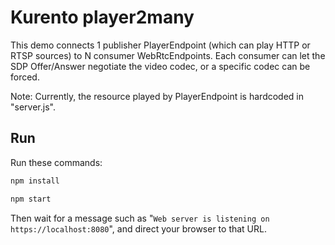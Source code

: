# Kurento player2many

This demo connects 1 publisher PlayerEndpoint (which can play HTTP or RTSP
sources) to N consumer WebRtcEndpoints. Each consumer can let the SDP
Offer/Answer negotiate the video codec, or a specific codec can be forced.

Note: Currently, the resource played by PlayerEndpoint is hardcoded in
"server.js".



## Run

Run these commands:

```sh
npm install

npm start
```

Then wait for a message such as "`Web server is listening on https://localhost:8080`", and direct your browser to that URL.
